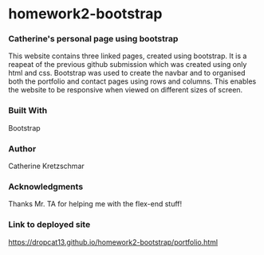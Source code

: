 # homework2-bootstrap

### Catherine's personal page using bootstrap
This website contains three linked pages, created using bootstrap. It is a reapeat of the previous github submission which was created using only html and css. Bootstrap was used to create the navbar and to organised both the portfolio and contact pages using rows and columns. This enables the website to be responsive when viewed on different sizes of screen. 

### Built With
Bootstrap

### Author
Catherine Kretzschmar

### Acknowledgments
Thanks Mr. TA for helping me with the flex-end stuff! 

### Link to deployed site
https://dropcat13.github.io/homework2-bootstrap/portfolio.html